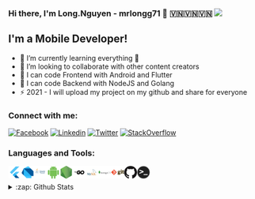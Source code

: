 ### Hi there, I'm Long.Nguyen - mrlongg71 👋 🇻🇳🇻🇳🇻🇳 <img src="https://media.giphy.com/media/hvRJCLFzcasrR4ia7z/giphy.gif" width="25px">

## I'm a Mobile Developer!
- 🌱 I’m currently learning everything 🤣
- 👯 I’m looking to collaborate with other content creators
- 🥅 I can code Frontend with Android and Flutter
- 🥅 I can code Backend with NodeJS and Golang
- ⚡ 2021 - I will upload my project on my github and share for everyone

### Connect with me:
[![Facebook](https://img.shields.io/badge/facebook-%231877F2.svg?&style=for-the-badge&logo=facebook&logoColor=white)](https://www.facebook.com/mrlongg71)
[![Linkedin](https://img.shields.io/badge/linkedin-%230077B5.svg?&style=for-the-badge&logo=linkedin&logoColor=white)](https://www.linkedin.com/in/mrlongg71)
[![Twitter](https://img.shields.io/badge/twitter-%231DA1F2.svg?&style=for-the-badge&logo=twitter&logoColor=white)](https://twitter.com/mrlongg71)
[![StackOverflow](https://img.shields.io/badge/stackoverflow-%23F48024.svg?&style=for-the-badge&logo=stackoverflow&logoColor=white)]()

### Languages and Tools:
<img align="left" alt="Flutter" width="26px" src="https://raw.githubusercontent.com/github/explore/80688e429a7d4ef2fca1e82350fe8e3517d3494d/topics/flutter/flutter.png" />
<img align="left" alt="Dart" width="26px" src="https://raw.githubusercontent.com/github/explore/80688e429a7d4ef2fca1e82350fe8e3517d3494d/topics/dart/dart.png" />
<img align="left" alt="Java" width="26px" src="https://raw.githubusercontent.com/github/explore/80688e429a7d4ef2fca1e82350fe8e3517d3494d/topics/java/java.png" />
<img align="left" alt="Android" width="26px" src="https://raw.githubusercontent.com/github/explore/80688e429a7d4ef2fca1e82350fe8e3517d3494d/topics/android/android.png" />
<img align="left" alt="Node.js" width="26px" src="https://raw.githubusercontent.com/github/explore/80688e429a7d4ef2fca1e82350fe8e3517d3494d/topics/nodejs/nodejs.png" />
<img align="left" alt="Golang" width="26px" src="https://raw.githubusercontent.com/github/explore/80688e429a7d4ef2fca1e82350fe8e3517d3494d/topics/go/go.png" />
<img align="left" alt="MySQL" width="26px" src="https://raw.githubusercontent.com/github/explore/80688e429a7d4ef2fca1e82350fe8e3517d3494d/topics/mysql/mysql.png" />
<img align="left" alt="MongoDB" width="26px" src="https://raw.githubusercontent.com/github/explore/80688e429a7d4ef2fca1e82350fe8e3517d3494d/topics/mongodb/mongodb.png" />
<img align="left" alt="Git" width="26px" src="https://raw.githubusercontent.com/github/explore/80688e429a7d4ef2fca1e82350fe8e3517d3494d/topics/git/git.png" />
<img align="left" alt="GitHub" width="26px" src="https://raw.githubusercontent.com/github/explore/78df643247d429f6cc873026c0622819ad797942/topics/github/github.png" />
<img align="left" alt="Terminal" width="26px" src="https://raw.githubusercontent.com/github/explore/80688e429a7d4ef2fca1e82350fe8e3517d3494d/topics/terminal/terminal.png" />

<br />
<br />

<details>
  <summary>:zap: Github Stats</summary>

  <img align="left" alt="mrlongg71's Github Stats" src="https://github-readme-stats.codestackr.vercel.app/api?username=codeSTACKr&show_icons=true&hide_border=true" />
 </details>
